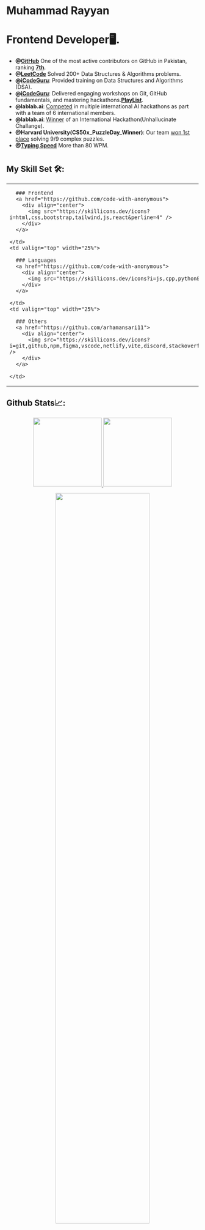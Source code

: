 
# Muhammad Rayyan 

#  Frontend Developer🖥️.

<!-- [![LeetCode user arham_ansari11](https://img.shields.io/badge/dynamic/json?style=for-the-badge&labelColor=black&color=%23ffa116&label=Solved&query=solved&url=https%3A%2F%2Fleetcode-badge.vercel.app%2Fapi%2Fusers%2Farham_ansari11&logo=leetcode&logoColor=yellow)](https://leetcode.com/arham_ansari11/)

-->


<!-- Bio -->
- **@[GitHub](https://committers.top/pakistan)** One of the most active contributors on GitHub in Pakistan, ranking **[7th](https://committers.top/pakistan#arhamansari11)**.
- **@[LeetCode](https://leetcode.com/arham_ansari11)** Solved 200+ Data Structures & Algorithms problems.
- **@[iCodeGuru](https://linkedin.com/company/icode-guru/)**: Provided training on Data Structures and Algorithms (DSA).
- **@[iCodeGuru](https://linkedin.com/company/icode-guru/)**: Delivered engaging workshops on Git, GitHub fundamentals, and mastering hackathons.**[PlayList](https://github.com/arhamansari11/Volunteer_Teaching_Recordings/)**.
- **@lablab.ai**: [Competed](https://lablab.ai/u/@Arhamansari) in multiple international AI hackathons as part with a team of 6 international members.
- **@lablab.ai**: [Winner](https://www.linkedin.com/feed/update/urn:li:activity:7176606481717370881/) of an International Hackathon(Unhallucinate Challange).
- **@Harvard University(CS50x_PuzzleDay_Winner)**: Our team [won 1st place](https://www.linkedin.com/feed/update/urn:li:activity:7184104356621824001/) solving 9/9 complex
puzzles.
- **@[Typing Speed](https://www.linkedin.com/feed/update/urn:li:activity:7213547594789101568/)** More than 80 WPM.

#

## My Skill Set 🛠️:

<table>
  <tr>
    <td valign="top" width="25%">

      ### Frontend  
      <a href="https://github.com/code-with-anonymous">
        <div align="center">  
          <img src="https://skillicons.dev/icons?i=html,css,bootstrap,tailwind,js,react&perline=4" /> 
        </div>
      </a>

    </td>
    <td valign="top" width="25%">

      ### Languages
      <a href="https://github.com/code-with-anonymous">
        <div align="center">
          <img src="https://skillicons.dev/icons?i=js,cpp,python&perline=4" /> 
        </div>
      </a>

    </td>
    <td valign="top" width="25%">

      ### Others
      <a href="https://github.com/arhamansari11">
        <div align="center">
          <img src="https://skillicons.dev/icons?i=git,github,npm,figma,vscode,netlify,vite,discord,stackoverflow,vscodeqt&perline=4" /> 
        </div>
      </a>

    </td>
  </tr>
</table>




 ## Github Stats📈:
<p align="center">
    <a href="https://github.com/code-with-anonymous">
<img height="180em" src="https://github-readme-stats-git-masterrstaa-rickstaa.vercel.app/api?username=code-with-anonymous&show_icons=true&theme=algolia&include_all_commits=true&count_private=true&hide_border=true"/>
        <img height="180em" src="https://github-readme-stats-eight-theta.vercel.app/api/top-langs/?username=code-with-anonymous&langs_count=12&layout=compact&langs_count=8&theme=algolia&include_all_commits=true&count_private=true&hide_border=true" />
    </a>
</p>

 <p align="center">
   <a href="https://github.com/code-with-anonymous"> 
     <img width="70%" src="https://github-readme-streak-stats.herokuapp.com/?user=code-with-anonymous&theme=algolia&hide_border=true" /> 
   </a>  
 </p>

<br>

#

<!-- <div align="center">
  <a href="https://github.com/code-with-anonymous">
    <img src="https://quotes-github-readme.vercel.app/api?theme=dark">
  </a>
 </div> -->





#

